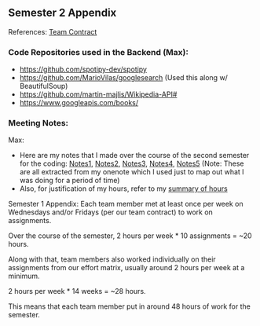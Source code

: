 ## Semester 2 Appendix

References:
[Team Contract](https://docs.google.com/document/d/1wgxfTmhumcAUTrJZ3zPLk57vt2PE6lCWz2pOtISqClI/edit)

### Code Repositories used in the Backend (Max):
- https://github.com/spotipy-dev/spotipy
- https://github.com/MarioVilas/googlesearch (Used this along w/ BeautifulSoup)
- https://github.com/martin-majlis/Wikipedia-API#
- https://www.googleapis.com/books/


### Meeting Notes:
Max:
- Here are my notes that I made over the course of the second semester for the coding: [Notes1](https://github.com/santosemax/CSDesignProject/blob/main/Semester%202%20Work/Max_Notes/Notes1.txt), [Notes2](https://github.com/santosemax/CSDesignProject/blob/main/Semester%202%20Work/Max_Notes/Notes2.txt), [Notes3](https://github.com/santosemax/CSDesignProject/blob/main/Semester%202%20Work/Max_Notes/Notes3.txt), [Notes4](https://github.com/santosemax/CSDesignProject/blob/main/Semester%202%20Work/Max_Notes/Notes4.txt), [Notes5](https://github.com/santosemax/CSDesignProject/blob/main/Semester%202%20Work/Max_Notes/Notes5.txt)  (Note: These are all extracted from my onenote which I used just to map out what I was doing for a period of time)
- Also, for justification of my hours, refer to my [summary of hours](https://github.com/santosemax/CSDesignProject/blob/main/Semester%202%20Work/Sum_Hours_Max.md)




Semester 1 Appendix:
Each team member met at least once per week on Wednesdays and/or Fridays (per our team contract) to work on assignments.

Over the course of the semester, 2 hours per week * 10 assignments = ~20 hours.

Along with that, team members also worked individually on their assignments from our effort matrix, usually around 2 hours per week at a minimum.

2 hours per week * 14 weeks = ~28 hours.

This means that each team member put in around 48 hours of work for the semester.
